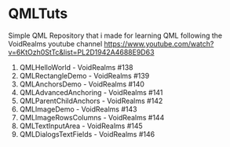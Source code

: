 # QMLTuts
Simple QML Repository that i made for learning QML following the VoidRealms youtube channel
https://www.youtube.com/watch?v=6KtOzh0StTc&list=PL2D1942A4688E9D63

1) QMLHelloWorld - VoidRealms #138
2) QMLRectangleDemo - VoidRealms #139
3) QMLAnchorsDemo - VoidRealms #140
4) QMLAdvancedAnchoring - VoidRealms #141
5) QMLParentChildAnchors - VoidRealms #142 
6) QMLImageDemo - VoidRealms #143
7) QMLImageRowsColumns - VoidRealms #144
8) QMLTextInputArea - VoidRealms #145
9) QMLDialogsTextFields - VoidRealms #146

